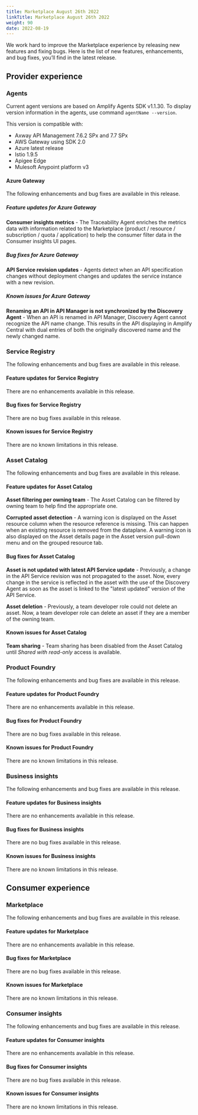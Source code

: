 ```yaml
---
title: Marketplace August 26th 2022
linkTitle: Marketplace August 26th 2022
weight: 90
date: 2022-08-19
---
```

We work hard to improve the Marketplace experience by releasing new features and fixing bugs. Here is the list of new features, enhancements, and bug fixes, you’ll find in the latest release.

## Provider experience

### Agents

Current agent versions are based on Amplify Agents SDK v1.1.30. To display version information in the agents, use command `agentName --version`.

This version is compatible with:

* Axway API Management 7.6.2 SPx and 7.7 SPx
* AWS Gateway using SDK 2.0
* Azure latest release
* Istio 1.9.5
* Apigee Edge
* Mulesoft Anypoint platform v3

#### Azure Gateway

The following enhancements and bug fixes are available in this release.

##### Feature updates for Azure Gateway

**Consumer insights metrics** - The Traceability Agent enriches the metrics data with information related to the Marketplace (product / resource / subscription / quota / application) to help the consumer filter data in the Consumer insights UI pages.

##### Bug fixes for Azure Gateway

**API Service revision updates** - Agents detect when an API specification changes without deployment changes and updates the service instance with a new revision.

##### Known issues for Azure Gateway

**Renaming an API in API Manager is not synchronized by the Discovery Agent** - When an API is renamed in API Manager, Discovery Agent cannot recognize the API name change. This results in the API displaying in Amplify Central with dual entries of both the originally discovered name and the newly changed name.

### Service Registry

The following enhancements and bug fixes are available in this release.

#### Feature updates for Service Registry

There are no enhancements available in this release.

#### Bug fixes for Service Registry

There are no bug fixes available in this release.

#### Known issues for Service Registry

There are no known limitations in this release.

### Asset Catalog

The following enhancements and bug fixes are available in this release.

#### Feature updates for Asset Catalog

**Asset filtering per owning team** - The Asset Catalog can be filtered by owning team to help find the appropriate one.

**Corrupted asset detection** - A warning icon is displayed on the Asset resource column when the resource reference is missing. This can happen when an existing resource is removed from the dataplane. A warning icon is also displayed on the Asset details page in the Asset version pull-down menu and on the grouped resource tab.

#### Bug fixes for Asset Catalog

**Asset is not updated with latest API Service update** - Previously, a change in the API Service revision was not propagated to the asset. Now, every change in the service is reflected in the asset with the use of the Discovery Agent as soon as the asset is linked to the "latest updated" version of the API Service.

**Asset deletion** - Previously, a team developer role could not delete an asset. Now, a team developer role can delete an asset if they are a member of the owning team.

#### Known issues for Asset Catalog

**Team sharing** - Team sharing has been disabled from the Asset Catalog until *Shared with read-only* access is available.

### Product Foundry

The following enhancements and bug fixes are available in this release.

#### Feature updates for Product Foundry

There are no enhancements available in this release.

#### Bug fixes for Product Foundry

There are no bug fixes available in this release.

#### Known issues for Product Foundry

There are no known limitations in this release.

### Business insights

The following enhancements and bug fixes are available in this release.

#### Feature updates for Business insights

There are no enhancements available in this release.

#### Bug fixes for Business insights

There are no bug fixes available in this release.

#### Known issues for Business insights

There are no known limitations in this release.

## Consumer experience

### Marketplace

The following enhancements and bug fixes are available in this release.

#### Feature updates for Marketplace

There are no enhancements available in this release.

#### Bug fixes for Marketplace

There are no bug fixes available in this release.

#### Known issues for Marketplace

There are no known limitations in this release.

### Consumer insights

The following enhancements and bug fixes are available in this release.

#### Feature updates for Consumer insights

There are no enhancements available in this release.

#### Bug fixes for Consumer insights

There are no bug fixes available in this release.

#### Known issues for Consumer insights

There are no known limitations in this release.
